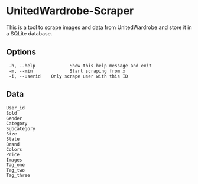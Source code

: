 # UnitedWardrobe-Scraper

This is a tool to scrape images and data from UnitedWardrobe and store it in a SQLite database.

## Options
```
 -h, --help             Show this help message and exit
 -m, --min              Start scraping from x
 -i, --userid    Only scrape user with this ID
 ```
 
 ## Data
 ```
 User_id
 Sold           
 Gender
 Category       
 Subcategory    
 Size         
 State
 Brand
 Colors
 Price
 Images
 Tag_one
 Tag_two
 Tag_three
 ```
